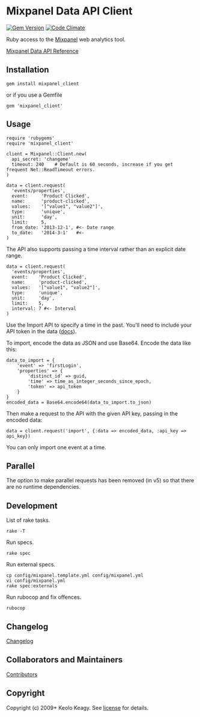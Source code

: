# Mixpanel Data API Client

[![Gem Version](https://badge.fury.io/rb/mixpanel_client.svg)](http://badge.fury.io/rb/mixpanel_client)
[![Code Climate](https://codeclimate.com/github/keolo/mixpanel_client/badges/gpa.svg)](https://codeclimate.com/github/keolo/mixpanel_client)

Ruby access to the [Mixpanel](http://mixpanel.com/) web analytics tool.

[Mixpanel Data API Reference](https://mixpanel.com/docs/api-documentation/data-export-api)

## Installation

    gem install mixpanel_client

or if you use a Gemfile

    gem 'mixpanel_client'

## Usage

    require 'rubygems'
    require 'mixpanel_client'

    client = Mixpanel::Client.new(
      api_secret: 'changeme'
      timeout: 240    # Default is 60 seconds, increase if you get frequent Net::ReadTimeout errors.
    )

    data = client.request(
      'events/properties',
      event:     'Product Clicked',
      name:      'product-clicked',
      values:    '["value1", "value2"]',
      type:      'unique',
      unit:      'day',
      limit:     5,
      from_date: '2013-12-1', #<- Date range
      to_date:   '2014-3-1'   #<-
    )

The API also supports passing a time interval rather than an explicit date range.

    data = client.request(
      'events/properties',
      event:    'Product Clicked',
      name:     'product-clicked',
      values:   '["value1", "value2"]',
      type:     'unique',
      unit:     'day',
      limit:    5,
      interval: 7 #<- Interval
    )

Use the Import API to specify a time in the past. You'll need to include your
API token in the data ([docs](https://mixpanel.com/docs/api-documentation/importing-events-older-than-31-days.)).

To import, encode the data as JSON and use Base64. Encode the data like this:

    data_to_import = {
        'event' => 'firstLogin', 
        'properties' => {
            'distinct_id' => guid, 
            'time' => time_as_integer_seconds_since_epoch, 
            'token' => api_token
        }
    }
    encoded_data = Base64.encode64(data_to_import.to_json)

Then make a request to the API with the given API key, passing in the encoded data:

    data = client.request('import', {:data => encoded_data, :api_key => api_key})

You can only import one event at a time.

## Parallel

The option to make parallel requests has been removed (in v5) so that there are no runtime dependencies.

## Development

List of rake tasks.

    rake -T

Run specs.

    rake spec

Run external specs.

    cp config/mixpanel.template.yml config/mixpanel.yml
    vi config/mixpanel.yml
    rake spec:externals

Run rubocop and fix offences.

    rubocop

## Changelog

[Changelog](changelog.md)

## Collaborators and Maintainers

[Contributors](https://github.com/keolo/mixpanel_client/graphs/contributors)

## Copyright

Copyright (c) 2009+ Keolo Keagy. See [license](license) for details.
